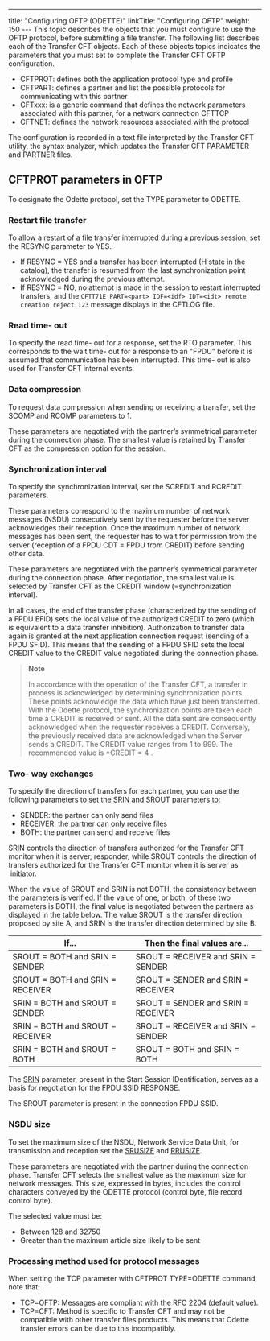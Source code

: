 ---
title: "Configuring  OFTP (ODETTE)"
linkTitle: "Configuring OFTP"
weight: 150
--- This topic describes the objects
that you must configure to use the OFTP protocol, before submitting a file transfer. The following list describes
each of the Transfer CFT objects. Each of these objects topics indicates
the parameters that you must set to complete the Transfer CFT OFTP configuration.

- CFTPROT: defines
    both the application protocol type and profile
- CFTPART: defines
    a partner and list the possible protocols for communicating with this
    partner
- CFTxxx: is a generic
    command that defines the network parameters associated with this partner,
    for a network connection CFTTCP
- CFTNET: defines
    the network resources associated with the protocol

The configuration is recorded in a text file interpreted by the Transfer
CFT utility, the syntax analyzer, which updates the Transfer CFT PARAMETER
and PARTNER files.

<span id="CFTPROT_parameters_in_OFTP"></span>

## CFTPROT parameters in OFTP

To designate the Odette protocol, set the TYPE parameter to ODETTE.

<span id="Restart_file_transfer"></span>

### Restart file transfer

To allow a restart of a file transfer interrupted during a previous
session, set the RESYNC parameter to YES.

- If RESYNC = YES and a transfer has been interrupted (H state in the
    catalog), the transfer is resumed from the last synchronization point
    acknowledged during the previous attempt.
- If RESYNC = NO, no attempt is made in the session to restart interrupted
    transfers, and the `CFTT71E PART=<part> IDF=<idf> IDT=<idt> remote creation reject 123` message displays in the CFTLOG file.

<span id="Read_time_out"></span>

### Read time- out

To specify the read time- out for a response, set the RTO parameter. This corresponds to the wait time- out for a response to an "FPDU"
before it is assumed that communication has been interrupted. This time- out
is also used for Transfer CFT internal events.

<span id="Data_compression"></span>

### Data compression

To request data compression when sending or receiving a transfer, set
the SCOMP and RCOMP parameters to 1.

These parameters are negotiated with the partner’s symmetrical parameter
during the connection phase. The smallest value is retained by Transfer
CFT as the compression option for the session.

<span id="Synchronization_interval"></span>

### Synchronization interval

To
specify the synchronization interval, set the SCREDIT and RCREDIT parameters.

These parameters correspond to the maximum number of network messages
(NSDU) consecutively sent by the requester before the server acknowledges
their reception. Once the maximum number of network messages has been
sent, the requester has to wait for permission from the server (reception
of a FPDU CDT = FPDU from CREDIT) before sending other data.

These parameters are negotiated with the partner’s symmetrical parameter
during the connection phase. After negotiation, the smallest value is
selected by Transfer CFT as the CREDIT window (=synchronization interval).

In all cases, the end of the transfer phase (characterized by the sending
of a FPDU EFID) sets the local value of the authorized CREDIT to zero
(which is equivalent to a data transfer inhibition). Authorization to
transfer data again is granted at the next application connection request
(sending of a FPDU SFID). This means that the sending of a FPDU SFID sets
the local CREDIT value to the CREDIT value negotiated during the connection
phase.

> **Note**
>
> In accordance with the operation
> of the Transfer CFT, a transfer in process is acknowledged
> by determining synchronization points. These points acknowledge the data
> which have just been transferred. With the Odette protocol, the synchronization
> points are taken each time a CREDIT is received or sent. All the data
> sent are consequently acknowledged when the requester receives a CREDIT.
> Conversely, the previously received data are acknowledged when the Server
> sends a CREDIT. The CREDIT value ranges from 1 to 999. The recommended
> value is \*CREDIT = 4 .

<span id="Two_way_exchanges"></span>

### Two- way exchanges

To specify the direction of transfers for each partner, you can use
the following parameters to set the SRIN and SROUT parameters to:

- SENDER: the partner
    can only send files
- RECEIVER: the partner
    can only receive files
- BOTH: the partner
    can send and receive files

SRIN controls the direction of transfers authorized for the Transfer
CFT monitor when it is server, responder, while SROUT controls the direction
of transfers authorized for the Transfer CFT monitor when it is server
as  initiator.

When the value of SROUT and SRIN is not BOTH, the consistency between
the parameters is verified. If the value of one, or both, of these two
parameters is BOTH, the final value is negotiated between the partners
as displayed in the table below. The value SROUT is the transfer direction
proposed by site A, and SRIN is the transfer direction determined by site
B.

| If... | Then the final values are... |
| --- | --- |
| SROUT = BOTH and SRIN = SENDER | SROUT = RECEIVER and SRIN = SENDER |
| SROUT = BOTH and SRIN = RECEIVER | SROUT = SENDER and SRIN = RECEIVER |
| SRIN = BOTH and SROUT = SENDER | SROUT = SENDER and SRIN = RECEIVER |
| SRIN = BOTH and SROUT = RECEIVER | SROUT = RECEIVER and SRIN = SENDER |
| SRIN = BOTH and SROUT = BOTH | SROUT = BOTH and SRIN = BOTH |

The [SRIN](../../../c_intro_userinterfaces/command_summary/parameter_intro/srin) parameter,
present in the Start Session IDentification, serves as a basis for negotiation
for the FPDU SSID RESPONSE.

The SROUT parameter is present in the connection FPDU SSID.

<span id="NSDU_size"></span>

### NSDU size

To set the maximum size of the NSDU, Network
Service Data
Unit, for transmission and reception
set the [SRUSIZE](../../../c_intro_userinterfaces/command_summary/parameter_intro/srusize)
and [RRUSIZE](../../../c_intro_userinterfaces/command_summary/parameter_intro/rrusize).

These parameters are negotiated with the partner during the connection
phase. Transfer CFT selects the smallest value as the maximum size for
network messages. This size, expressed in bytes, includes the control
characters conveyed by the ODETTE protocol (control byte, file record
control byte).

The selected value must be:

- Between 128 and 32750
- Greater than the
    maximum article size likely to be sent

### Processing method used for protocol messages

When setting the TCP parameter with CFTPROT TYPE=ODETTE command, note that:

- TCP=OFTP: Messages are compliant with the RFC 2204 (default value).
- TCP=CFT: Method is specific to Transfer CFT and may not be compatible with other transfer files products. This means that Odette transfer errors can be due to this incompatibly.
